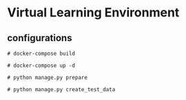 # Virtual Learning Environment 

## configurations 
```
# docker-compose build
```

```
# docker-compose up -d
```

```
# python manage.py prepare
```

```
# python manage.py create_test_data
```